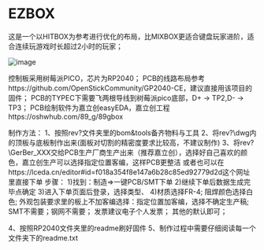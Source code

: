 # EZBOX
这是一个以HITBOX为参考进行优化的布局，比MIXBOX更适合键盘玩家进阶，适合连续玩游戏时长超过2小时的玩家；

![image](https://github.com/89g-dyy/EZBOX/blob/main/rev1/Screenshots/rev1.png)

控制板采用树莓派PICO，芯片为RP2040；
PCB的线路布局参考https://github.com/OpenStickCommunity/GP2040-CE，建议直接用该项目的固件；
PCB的TYPEC下需要飞两根导线到树莓派pico底部，D+ -> TP2,D- -> TP3；
PCB绘制软件为嘉立创easyEDA，嘉立创工程https://oshwhub.com/89_g/89gbox

制作方法：
1、按照rev?文件夹里的bom&tools备齐物料与工具
2、将rev?\dwg内的顶板与底板制作出来(面板对切割的精密度要求比较高，不建议制作)
3、将rev?\GerBer_XXX交给PCB生产厂商生产出来（推荐嘉立创），选择好自己喜欢的颜色，嘉立创生产可以选择指定位置客编，这样PCB更整洁
  或者也可以在https://lceda.cn/editor#id=f018a354f8e147a6b28c85ed92779d2d这个网址里直接下单
  步骤：
    1)找到：制造=>一键PCB/SMT下单
    2)继续下单后数据生成完毕点确定
    3)进入下单页面后登录，选择类型、
    4)材质选择FR-4;
      阻焊颜色选择白色;
      外观包装要求里的板上不加客编选择：指定位置加客编，选择不确定生产稿;
      SMT不需要；钢网不需要；
      发票建议电子个人发票；
      其他的默认即可；

4、按照RP2040文件夹里的readme刷好固件
5、制作过程中需要仔细阅读每一个文件夹下的readme.txt
